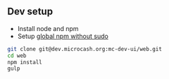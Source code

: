 ## Dev setup

* Install node and npm
* Setup [global npm without sudo]( https://github.com/sindresorhus/guides/blob/master/npm-global-without-sudo.md)

```sh
git clone git@dev.microcash.org:mc-dev-ui/web.git
cd web
npm install
gulp
```
